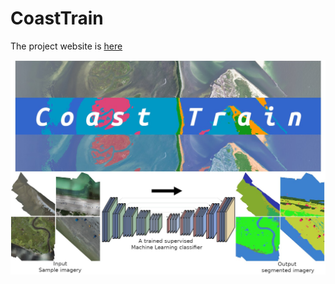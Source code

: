 # CoastTrain

The project website is [here](https://dbuscombe-usgs.github.io/CoastTrain/)

![](website/static/img/Coast_train_fig1.jpg)

